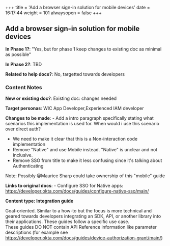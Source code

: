 +++
title = 'Add a browser sign-in solution for mobile devices'
date = 16:17:44
weight = 101
alwaysopen = false
+++

## Add a browser sign-in solution for mobile devices

**In Phase 1?**: "Yes, but for phase 1 keep changes to existing doc as minimal as possible"

**In Phase 2?**: TBD

**Related to help docs?**: No, targetted towards developers



### Content Notes

**New or existing doc?**: Existing doc: changes needed

**Target personas**: WIC App Developer,Experienced IAM developer

**Changes to be made**: - Add a intro paragraph specifically stating what scenarios this implementation is used for. When would i use this scenario over direct auth?
- We need to make it clear that this is a Non-interaction code implementation
- Remove "Native" and use Mobile instead. "Native" is unclear and not inclusive.
- Remove SSO from title to make it less confusing since it's talking about Authenticating

Note: Possibly @Maurice Sharp could take ownership of this "mobile" guide

**Links to original docs**: - Configure SSO for Native apps: https://developer.okta.com/docs/guides/configure-native-sso/main/

**Content type: Integration guide**

Goal-oriented. Similar to a how-to but the focus is more technical and geared towards developers integrating an SDK, API, or another library into their applications. 
These guides follow a specific use case.  
These guides DO NOT contain API Reference information like parameter descriptions (for example see https://developer.okta.com/docs/guides/device-authorization-grant/main/)


